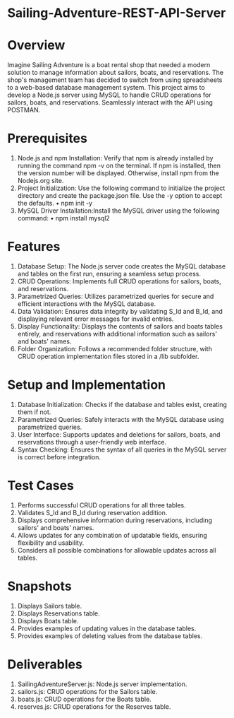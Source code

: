 # Sailing-Adventure-REST-API-Server

# Overview
Imagine Sailing Adventure is a boat rental shop that needed a modern solution to manage information about sailors, boats, and reservations. The shop's management team has decided to switch from using spreadsheets to a web-based database management system. This project aims to develop a Node.js server using MySQL to handle CRUD operations for sailors, boats, and reservations. Seamlessly interact with the API using POSTMAN.

# Prerequisites
1.	Node.js and npm Installation: Verify that npm is already installed by running the command npm -v on the terminal. If npm is installed, then the version number will be displayed. Otherwise, install npm from the Nodejs.org site.
2.	Project Initialization: Use the following command to initialize the project directory and create the package.json file. Use the -y option to accept the defaults.
•	 npm init -y 
3.	MySQL Driver Installation:Install the MySQL driver using the following command:
•	npm install mysql2



# Features
1. Database Setup: The Node.js server code creates the MySQL database and tables on the first run, ensuring a seamless setup process.
2. CRUD Operations: Implements full CRUD operations for sailors, boats, and reservations.
3. Parametrized Queries: Utilizes parametrized queries for secure and efficient interactions with the MySQL database.
4. Data Validation: Ensures data integrity by validating S_Id and B_Id, and displaying relevant error messages for invalid entries.
5. Display Functionality: Displays the contents of sailors and boats tables entirely, and reservations with additional information such as sailors' and boats' names.
7. Folder Organization: Follows a recommended folder structure, with CRUD operation implementation files stored in a /lib subfolder.

# Setup and Implementation
1. Database Initialization: Checks if the database and tables exist, creating them if not.
2. Parametrized Queries: Safely interacts with the MySQL database using parametrized queries.
3. User Interface: Supports updates and deletions for sailors, boats, and reservations through a user-friendly web interface.
4. Syntax Checking: Ensures the syntax of all queries in the MySQL server is correct before integration.

# Test Cases
1.	Performs successful CRUD operations for all three tables.
2.	Validates S_Id and B_Id during reservation addition.
3.	Displays comprehensive information during reservations, including sailors' and boats' names.
4.	Allows updates for any combination of updatable fields, ensuring flexibility and usability.
5.	Considers all possible combinations for allowable updates across all tables.

# Snapshots
1.	Displays Sailors table.
2.	Displays Reservations table.
3.	Displays Boats table.
4.	Provides examples of updating values in the database tables.
5.	Provides examples of deleting values from the database tables.

# Deliverables
1.	SailingAdventureServer.js: Node.js server implementation.
2.	sailors.js: CRUD operations for the Sailors table.
3.	boats.js: CRUD operations for the Boats table.
4.	reserves.js: CRUD operations for the Reserves table.
